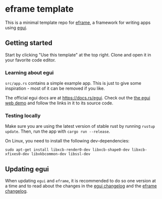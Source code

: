 # eframe template

This is a minimal template repo for [eframe](https://github.com/emilk/egui/tree/master/crates/eframe), a framework for writing apps using [egui](https://github.com/emilk/egui).

## Getting started

Start by clicking "Use this template" at the top right. Clone and open it in your favorite code editor.

### Learning about egui

`src/app.rs` contains a simple example app. This is just to give some inspiration - most of it can be removed if you like.

The official egui docs are at <https://docs.rs/egui>. Check out the [the egui web demo](https://emilk.github.io/egui/index.html) and follow the links in it to its source code.

### Testing locally

Make sure you are using the latest version of stable rust by running `rustup update`.
Then, run the app with `cargo run --release`.

On Linux, you need to install the following dev-dependencies:

`sudo apt-get install libxcb-render0-dev libxcb-shape0-dev libxcb-xfixes0-dev libxkbcommon-dev libssl-dev`

## Updating egui

When updating `egui` and `eframe`, it is recommended to do so one version at a time and to read about the changes in the [egui changelog](https://github.com/emilk/egui/blob/master/CHANGELOG.md) and the [eframe changelog](https://github.com/emilk/egui/blob/master/crates/eframe/CHANGELOG.md).
